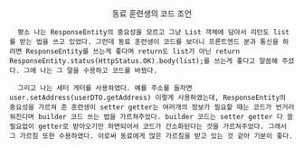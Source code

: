 <center>동료 훈련생의 코드 조언</center>

      평소 나는 ResponseEntity의 중요성을 모르고 그냥 List 객체에 담아서 리턴도 list를 받는 법을 쓰고 있었다. 그런데 동료 훈련생이 코드를 보더니 프론트엔드 분과 통신을 하려면 ResponseEntity를 쓰는게 좋다며 return도 list가 아닌 return ResponseEntity.status(HttpStatus.OK).body(list);를 쓰는게 좋다고 말씀해 주셨다. 그에 나는 그 말을 수용하고 코드를 바꿨다.

      그리고 나는 세터 게터를 사용하였다. 예를 주소를 들자면 user.setAddress(userDTO.getAddress) 이렇게 사용하였는데, ResponseEntity의 중요성을 가르쳐 준 훈련생이 setter getter는 여러개의 정보가 필요할 때는 코드가 번거러워진다며 builder 코드 쓰는 법을 가르쳐주었다. builder 코드는 setter getter 다 쓸 필요없이 getter로 받아오기만 하면되어서 코드가 간소화된다는 것을 가르쳐주었다. 그래서 그 가르침 또한 수용하였다. 이로써 동료에게 많은 가르침을 받고 있는 것 같아 기분이 좋다.